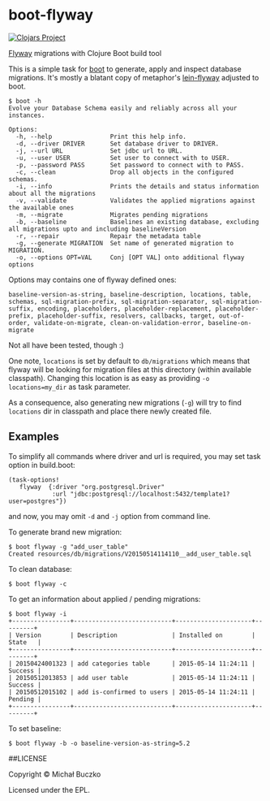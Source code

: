 # boot-flyway
[![Clojars Project](http://clojars.org/mbuczko/boot-flyway/latest-version.svg)](http://clojars.org/mbuczko/boot-flyway)

[Flyway](http://flywaydb.org/) migrations with Clojure Boot build tool

This is a simple task for [boot](https://github.com/boot-clj/boot) to generate, apply and inspect database migrations.
It's mostly a blatant copy of metaphor's [lein-flyway](https://github.com/metaphor/lein-flyway) adjusted to boot.

    $ boot -h
    Evolve your Database Schema easily and reliably across all your instances.

    Options:
      -h, --help                Print this help info.
      -d, --driver DRIVER       Set database driver to DRIVER.
      -j, --url URL             Set jdbc url to URL.
      -u, --user USER           Set user to connect with to USER.
      -p, --password PASS       Set password to connect with to PASS.
      -c, --clean               Drop all objects in the configured schemas.
      -i, --info                Prints the details and status information about all the migrations
      -v, --validate            Validates the applied migrations against the available ones
      -m, --migrate             Migrates pending migrations
      -b, --baseline            Baselines an existing database, excluding all migrations upto and including baselineVersion
      -r, --repair              Repair the metadata table
      -g, --generate MIGRATION  Set name of generated migration to MIGRATION.
      -o, --options OPT=VAL     Conj [OPT VAL] onto additional flyway options
      
Options may contains one of flyway defined ones:

    baseline-version-as-string, baseline-description, locations, table, schemas, sql-migration-prefix, sql-migration-separator, sql-migration-suffix, encoding, placeholders, placeholder-replacement, placeholder-prefix, placeholder-suffix, resolvers, callbacks, target, out-of-order, validate-on-migrate, clean-on-validation-error, baseline-on-migrate
    
Not all have been tested, though :)

One note, ```locations``` is set by default to ```db/migrations``` which means that flyway will be looking for migration files at this directory (within available classpath). Changing this location is as easy as providing ```-o locations=my_dir``` as task parameter. 

As a consequence, also generating new migrations (```-g```) will try to find ```locations``` dir in classpath and place there newly created file.

## Examples

To simplify all commands where driver and url is required, you may set task option in build.boot:

    (task-options!
       flyway  {:driver "org.postgresql.Driver"
                :url "jdbc:postgresql://localhost:5432/template1?user=postgres"})
   
and now, you may omit ```-d``` and ```-j``` option from command line.

To generate brand new migration:

    $ boot flyway -g "add_user_table"
    Created resources/db/migrations/V20150514114110__add_user_table.sql

To clean database:

    $ boot flyway -c

To get an information about applied / pending migrations:

    $ boot flyway -i
    +----------------+---------------------------+---------------------+---------+
    | Version        | Description               | Installed on        | State   |
    +----------------+---------------------------+---------------------+---------+
    | 20150424001323 | add categories table      | 2015-05-14 11:24:11 | Success |
    | 20150512013853 | add user table            | 2015-05-14 11:24:11 | Success |
    | 20150512015102 | add is-confirmed to users | 2015-05-14 11:24:11 | Pending |
    +----------------+---------------------------+---------------------+---------+
    
To set baseline:

    $ boot flyway -b -o baseline-version-as-string=5.2
    

##LICENSE

Copyright © Michał Buczko

Licensed under the EPL.
